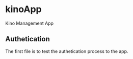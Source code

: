 # kinoApp
Kino Management App

## Authetication

The first file is to test the authetication process to the app.